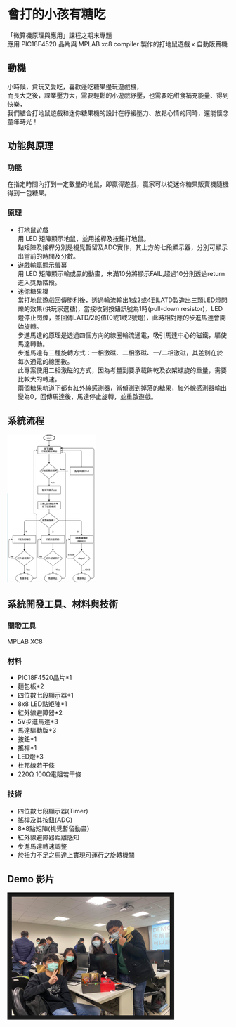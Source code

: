 # 會打的小孩有糖吃
「微算機原理與應用」課程之期末專題  
應用 PIC18F4520 晶片與 MPLAB xc8 compiler 製作的打地鼠遊戲 x 自動販賣機

## 動機
小時候，貪玩又愛吃，喜歡邊吃糖果邊玩遊戲機，  
而長大之後，課業壓力大，需要輕鬆的小遊戲紓壓，也需要吃甜食補充能量、得到快樂，  
我們結合打地鼠遊戲和迷你糖果機的設計在紓緩壓力、放鬆心情的同時，還能懷念童年時光！

## 功能與原理
### 功能  
在指定時間內打到一定數量的地鼠，即贏得遊戲，贏家可以從迷你糖果販賣機隨機得到一包糖果。
### 原理
* 打地鼠遊戲  
用 LED 矩陣顯示地鼠，並用搖桿及按鈕打地鼠。  
點矩陣及搖桿分別是視覺暫留及ADC實作，其上方的七段顯示器，分別可顯示出當前的時間及分數。  
* 遊戲輸贏顯示螢幕  
用 LED 矩陣顯示輸或贏的動畫，未滿10分將顯示FAIL,超過10分則透過return進入獎勵階段。
* 迷你糖果機  
當打地鼠遊戲回傳勝利後，透過輪流輸出1或2或4到LATD製造出三顆LED燈閃爍的效果(供玩家選糖)，當接收到按鈕訊號為1時(pull-down resistor)，LED燈停止閃爍，並回傳LATD/2的值(0或1或2號燈)，此時相對應的步進馬達會開始旋轉。  
步進馬達的原理是透過四個方向的線圈輪流通電，吸引馬達中心的磁鐵，驅使馬達轉動。  
步進馬達有三種旋轉方式：一相激磁、二相激磁、一/二相激磁，其差別在於每次通電的線圈數。  
此專案使用二相激磁的方式，因為考量到要承載餅乾及衣架螺旋的重量，需要比較大的轉速。  
兩個糖果軌道下都有紅外線感測器，當偵測到掉落的糖果，紅外線感測器輸出變為0，回傳馬達後，馬達停止旋轉，並重啟遊戲。  

## 系統流程
<img src="https://github.com/abao1005/vending_machine/blob/main/picture/workflow.png" alt="Cover" width="40%"/>  

## 系統開發工具、材料與技術  

### 開發工具  
MPLAB XC8  
### 材料  
* PIC18F4520晶片*1
* 麵包板*2
* 四位數七段顯示器*1
* 8x8 LED點矩陣*1
* 紅外線避障器*2
* 5V步進馬達*3
* 馬達驅動版*3
* 按鈕*1
* 搖桿*1
* LED燈*3
* 杜邦線若干條
* 220Ω 100Ω電阻若干條
### 技術  
* 四位數七段顯示器(Timer)
* 搖桿及其按鈕(ADC)
* 8*8點矩陣(視覺暫留動畫）
* 紅外線避障器距離感知
* 步進馬達轉速調整
* 於扭力不足之馬達上實現可運行之旋轉機關

## Demo 影片  

<a href="https://youtu.be/LyKamEJr3K4" target="_blank"><img src="https://github.com/abao1005/vending_machine/blob/main/picture/TeamMember.jpg" 
alt="Demo影片" width="360" height="270" border="10" /></a>
